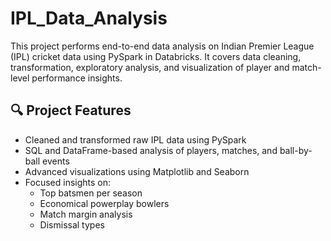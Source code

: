 # IPL_Data_Analysis
This project performs end-to-end data analysis on Indian Premier League (IPL) cricket data using PySpark in Databricks. It covers data cleaning, transformation, exploratory analysis, and visualization of player and match-level performance insights.

## 🔍 Project Features

- Cleaned and transformed raw IPL data using PySpark
- SQL and DataFrame-based analysis of players, matches, and ball-by-ball events
- Advanced visualizations using Matplotlib and Seaborn
- Focused insights on:
  - Top batsmen per season
  - Economical powerplay bowlers
  - Match margin analysis
  - Dismissal types

